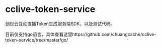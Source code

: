 # cclive-token-service

创世云互动直播Token生成服务端SDK，以及测试代码。

目前仅支持go语言，具体查看这里https://github.com/chuangcache/cclive-token-service/tree/master/go/
